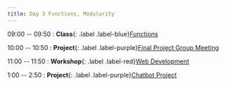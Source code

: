 ```yaml
---
title: Day 3 Functions, Modularity
---
```


09:00 -- 09:50
: **Class**{: .label .label-blue}[Functions](https://docs.google.com/presentation/d/1avIH9PCeGlwEVc7MX07nYapvmq7pSSmteXBSm-kF-7Q/edit?usp=sharing)

10:00 -- 10:50
: **Project**{: .label .label-purple}[Final Project Group Meeting](#)

11:00 -- 11:50
: **Workshop**{: .label .label-red}[Web Development](#)

1:00 -- 2:50
: **Project**{: .label .label-purple}[Chatbot Project](#)
